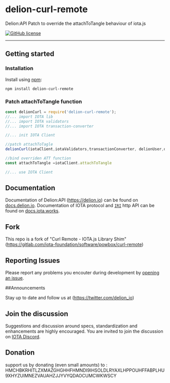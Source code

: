 # delion-curl-remote

Delion:API Patch to override the attachToTangle behaviour of iota.js

[![GitHub license](https://img.shields.io/badge/license-MIT-blue.svg)](https://raw.githubusercontent.com/delionAPI/delion-curl-remote/master/LICENSE) 

---

## Getting started

### Installation

Install using [npm](https://www.npmjs.org/):
```
npm install delion-curl-remote
```

### Patch attachToTangle function

```js
const delionCurl = require('delion-curl-remote');
//... import IOTA lib
//... import IOTA validators
//... import IOTA transaction-converter

//... init IOTA Client

//patch attachToTagle
delionCurl(iotaClient,iotaValidators,transactionConverter, delionUser,delionPassword);

//bind overriden ATT function
const attachToTangle =iotaClient.attachToTangle

//... use IOTA Client

```

## Documentation

Documentation of Delion:API (https://delion.io) can be found on [docs.delion.io](https://socs.delion.io).
Documentation of IOTA protocol and [`IRI`](https://github.com/iotaledger/iri) http API can be found on [docs.iota.works](https://docs.iota.works).

## Fork

This repo is a fork of "Curl Remote - IOTA.js Library Shim"(https://gitlab.com/iota-foundation/software/powbox/curl-remote)

## Reporting Issues

Please report any problems you encouter during development by [opening an issue](https://github.com/delionAPI/delion-curl-remote/issues/new).

##Announcements

Stay up to date and follow us at (https://twitter.com/delion_io)

## Join the discussion

Suggestions and discussion around specs, standardization and enhancements are highly encouraged.
You are invited to join the discussion on [IOTA Discord](https://discord.gg/DTbJufa).

## Donation

support us by donating (even small amounts) to : HMCHBKRHITLZXMAZGHGHHFHMNDI9IHSOLDLRYAXLHPPOUHFFABPLHU9XHYZUIMNEZVAUAHZJJYVYQDAOCUMCWKWSCY